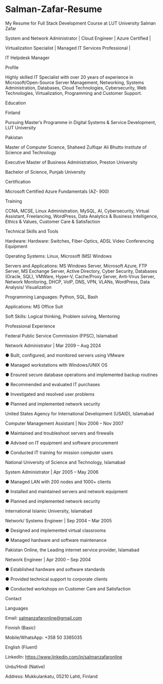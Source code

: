 # Salman-Zafar-Resume
My Resume for Full Stack Development Course at LUT University
Salman Zafar

 

System and Network Administrator | Cloud Engineer | Azure Certified |

Virtualization Specialist | Managed IT Services Professional |

IT Helpdesk Manager

 

Profile

 

Highly skilled IT Specialist with over 20 years of experience in Microsoft/Open-Source Server Management, Networking, Systems Administration, Databases, Cloud Technologies, Cybersecurity, Web Technologies, Virtualization, Programming and Customer Support.

 

Education

 

Finland

 Pursuing Master’s Programme in Digital Systems & Service Development, LUT University

Pakistan

 Master of Computer Science, Shaheed Zulfiqar Ali Bhutto Institute of Science and Technology

 Executive Master of Business Administration, Preston University

 Bachelor of Science, Punjab University

 

Certification

 

Microsoft Certified Azure Fundamentals (AZ- 900)

 

Training

 

CCNA, MCSE, Linux Administration, MySQL, AI, Cybersecurity, Virtual Assistant, Freelancing, WordPress, Data Analytics & Business Intelligence, Ethics & Values, Customer Care & Satisfaction

 

Technical Skills and Tools

Hardware:                             Hardware:                             Switches, Fiber-Optics, ADSL Video Conferencing Equipment

Operating Systems:               Linux, Microsoft (MS) Windows

Servers and Applications:    MS Windows Server, Microsoft Azure, FTP Server, MS Exchange Server, Active Directory, Cyber Security, Databases (Oracle, SQL), VMWare,        Hyper-V, Cache/Proxy Server, Anti-Virus Server, Network Monitoring, DHCP, VoIP, DNS, VPN, VLANs, WordPress, Data Analysis/ Visualization

Programming Languages:   Python, SQL, Bash

Applications:                         MS Office Suit

Soft Skills:                              Logical thinking, Problem solving, Mentoring

 

 

 

 

 

 

 

 

Professional Experience


Federal Public Service Commission (FPSC), Islamabad

Network Administrator | Mar 2009 – Aug 2024

 

●        Built, configured, and monitored servers using VMware

●        Managed workstations with Windows/UNIX OS

●        Ensured secure database operations and implemented backup routines

●        Recommended and evaluated IT purchases

●        Investigated and resolved user problems

●        Planned and implemented network security

 

United States Agency for International Development (USAID), Islamabad

Computer Management Assistant | Nov 2006 – Nov 2007

 

●        Maintained and troubleshoot servers and firewalls

●        Advised on IT equipment and software procurement

●        Conducted IT training for mission computer users

 

National University of Science and Technology, Islamabad

System Administrator | Apr 2005 – May 2006

 

●        Managed LAN with 200 nodes and 1000+ clients

●        Installed and maintained servers and network equipment

●        Planned and implemented network security

 

International Islamic University, Islamabad

Network/ Systems Engineer | Sep 2004 – Mar 2005

 

●        Designed and implemented virtual classrooms

●        Managed hardware and software maintenance

 

Pakistan Online, the Leading internet service provider, Islamabad

Network Engineer | Apr 2000 – Sep 2004

 

●        Established hardware and software standards

●        Provided technical support to corporate clients

●        Conducted workshops on Customer Care and Satisfaction

 

Contact                                                                                                     

Languages

Email: salmanzafaronline@gmail.com

Finnish (Basic)

Mobile/WhatsApp: +358 50 3365035

English (Fluent)

LinkedIn: https://www.linkedin.com/in/salmanzafaronline

Urdu/Hindi (Native)

Address: Mukkulankatu, 05210 Lahti, Finland

 

 
